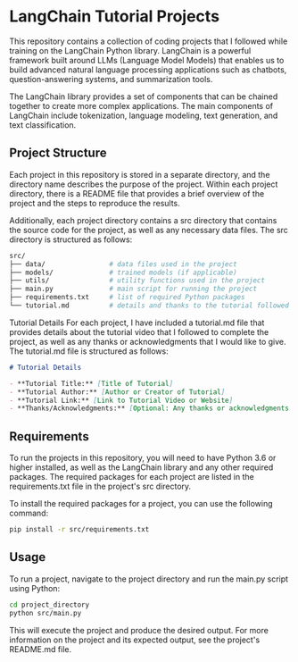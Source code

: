 # LangChain Tutorial Projects
This repository contains a collection of coding projects that I followed while training on the LangChain Python library. LangChain is a powerful framework built around LLMs (Language Model Models) that enables us to build advanced natural language processing applications such as chatbots, question-answering systems, and summarization tools.

The LangChain library provides a set of components that can be chained together to create more complex applications. The main components of LangChain include tokenization, language modeling, text generation, and text classification.

## Project Structure
Each project in this repository is stored in a separate directory, and the directory name describes the purpose of the project. Within each project directory, there is a README file that provides a brief overview of the project and the steps to reproduce the results.

Additionally, each project directory contains a src directory that contains the source code for the project, as well as any necessary data files. The src directory is structured as follows:

``` bash
src/
├── data/                # data files used in the project
├── models/              # trained models (if applicable)
├── utils/               # utility functions used in the project
├── main.py              # main script for running the project
├── requirements.txt     # list of required Python packages
└── tutorial.md          # details and thanks to the tutorial followed
```
Tutorial Details
For each project, I have included a tutorial.md file that provides details about the tutorial video that I followed to complete the project, as well as any thanks or acknowledgments that I would like to give. The tutorial.md file is structured as follows:

```markdown
# Tutorial Details

- **Tutorial Title:** [Title of Tutorial]
- **Tutorial Author:** [Author or Creator of Tutorial]
- **Tutorial Link:** [Link to Tutorial Video or Website]
- **Thanks/Acknowledgments:** [Optional: Any thanks or acknowledgments you would like to give]
```

## Requirements
To run the projects in this repository, you will need to have Python 3.6 or higher installed, as well as the LangChain library and any other required packages. The required packages for each project are listed in the requirements.txt file in the project's src directory.

To install the required packages for a project, you can use the following command:

```bash
pip install -r src/requirements.txt
```

## Usage
To run a project, navigate to the project directory and run the main.py script using Python:

```bash
cd project_directory
python src/main.py
```

This will execute the project and produce the desired output. For more information on the project and its expected output, see the project's README.md file.
